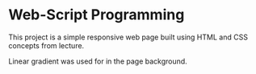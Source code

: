 # Web-Script Programming

This project is a simple responsive web page built using HTML and CSS concepts from lecture.

Linear gradient was used for in the page background.
